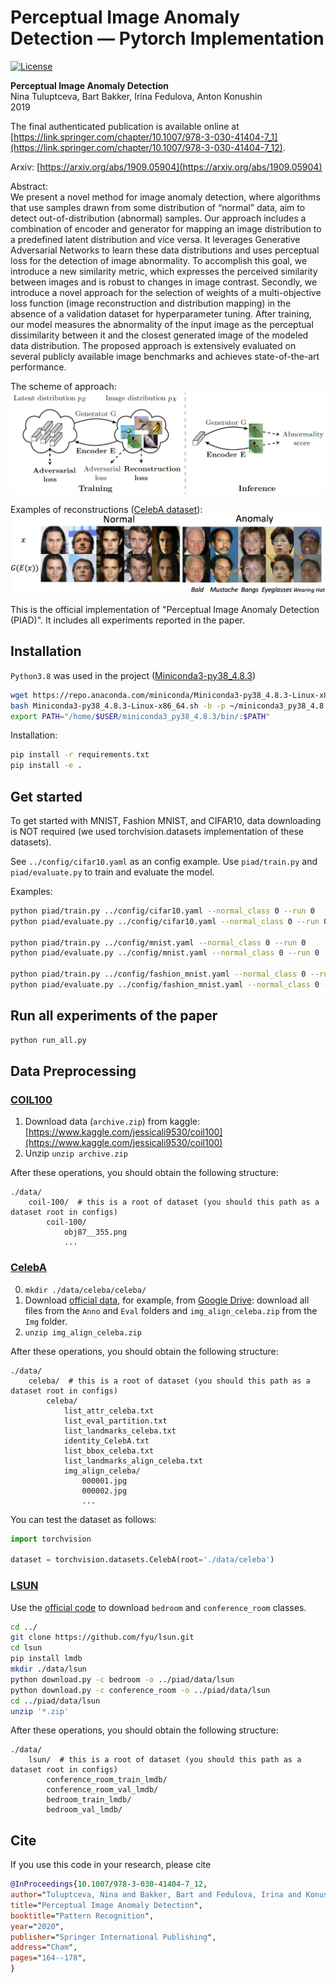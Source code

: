 # Perceptual Image Anomaly Detection — Pytorch Implementation

[![License][license-shield]][license-url]

**Perceptual Image Anomaly Detection**<br>
Nina Tuluptceva, Bart Bakker, Irina Fedulova, Anton Konushin<br>
2019<br>

The final authenticated publication is available online at [https://link.springer.com/chapter/10.1007/978-3-030-41404-7_1](https://link.springer.com/chapter/10.1007/978-3-030-41404-7_12).

Arxiv: [https://arxiv.org/abs/1909.05904](https://arxiv.org/abs/1909.05904) <br>

Abstract: <br>
We present a novel method for image anomaly detection, where algorithms that use samples drawn from some distribution of “normal” data, 
aim to detect out-of-distribution (abnormal) samples.
 Our approach includes a combination of encoder and generator for mapping an image distribution to a predefined latent distribution and vice versa. 
 It leverages Generative Adversarial Networks to learn these data distributions and uses perceptual loss for the detection of image abnormality. 
 To accomplish this goal, we introduce a new similarity metric, which expresses the perceived similarity between images and is robust to changes in image contrast. 
 Secondly, we introduce a novel approach for the selection of weights of a multi-objective loss function (image reconstruction and distribution mapping) in the absence 
 of a validation dataset for hyperparameter tuning. After training, our model measures the abnormality of the input image as the perceptual dissimilarity between it and 
 the closest generated image of the modeled data distribution. The proposed approach is extensively evaluated on several publicly available image benchmarks and achieves 
 state-of-the-art performance.

The scheme of approach: 
![](./docs/approach.png)


Examples of reconstructions ([CelebA dataset](http://mmlab.ie.cuhk.edu.hk/projects/CelebA.html)): 
![](./docs/results.png)

This is the official implementation of "Perceptual Image Anomaly Detection (PIAD)". 
It includes all experiments reported in the paper.

## Installation

`Python3.8` was used in the project ([Miniconda3-py38_4.8.3](https://docs.conda.io/en/latest/miniconda.html))
```bash 
wget https://repo.anaconda.com/miniconda/Miniconda3-py38_4.8.3-Linux-x86_64.sh
bash Miniconda3-py38_4.8.3-Linux-x86_64.sh -b -p ~/miniconda3_py38_4.8.3
export PATH="/home/$USER/miniconda3_py38_4.8.3/bin/:$PATH"
```

Installation:
```bash 
pip install -r requirements.txt
pip install -e .
```

## Get started 

To get started with MNIST, Fashion MNIST, and CIFAR10, data downloading is NOT required
(we used torchvision.datasets implementation of these datasets).

See `../config/cifar10.yaml` as an config example. Use `piad/train.py` and `piad/evaluate.py` to train and evaluate the model.

Examples:
```bash 
python piad/train.py ../config/cifar10.yaml --normal_class 0 --run 0
python piad/evaluate.py ../config/cifar10.yaml --normal_class 0 --run 0

python piad/train.py ../config/mnist.yaml --normal_class 0 --run 0
python piad/evaluate.py ../config/mnist.yaml --normal_class 0 --run 0

python piad/train.py ../config/fashion_mnist.yaml --normal_class 0 --run 0
python piad/evaluate.py ../config/fashion_mnist.yaml --normal_class 0 --run 0
```

## Run all experiments of the paper

```bash 
python run_all.py
```

## Data Preprocessing

### [COIL100](https://www.kaggle.com/jessicali9530/coil100)

1. Download data (`archive.zip`) from kaggle: [https://www.kaggle.com/jessicali9530/coil100](https://www.kaggle.com/jessicali9530/coil100)
2. Unzip `unzip archive.zip`

After these operations, you should obtain the following structure:

    ./data/
        coil-100/  # this is a root of dataset (you should this path as a dataset root in configs)
            coil-100/
                obj87__355.png
                ...

### [CelebA](http://mmlab.ie.cuhk.edu.hk/projects/CelebA.html)

0. `mkdir ./data/celeba/celeba/`
1. Download [official data](http://mmlab.ie.cuhk.edu.hk/projects/CelebA.html), 
for example, from [Google Drive](https://drive.google.com/drive/folders/0B7EVK8r0v71pWEZsZE9oNnFzTm8):
 download all files from the `Anno` and `Eval` folders and `img_align_celeba.zip` from the `Img` folder. 
2. `unzip img_align_celeba.zip`

After these operations, you should obtain the following structure:


    ./data/
        celeba/  # this is a root of dataset (you should this path as a dataset root in configs)
            celeba/      
                list_attr_celeba.txt  
                list_eval_partition.txt          
                list_landmarks_celeba.txt
                identity_CelebA.txt   
                list_bbox_celeba.txt  
                list_landmarks_align_celeba.txt
                img_align_celeba/
                    000001.jpg
                    000002.jpg
                    ...
     
You can test the dataset as follows:
```python
import torchvision

dataset = torchvision.datasets.CelebA(root='./data/celeba')
```

### [LSUN](https://www.yf.io/p/lsun)

Use the [official code](https://github.com/fyu/lsun) to download `bedroom` and `conference_room` classes. 

```bash
cd ../
git clone https://github.com/fyu/lsun.git
cd lsun
pip install lmdb
mkdir ./data/lsun
python download.py -c bedroom -o ../piad/data/lsun
python download.py -c conference_room -o ../piad/data/lsun
cd ../piad/data/lsun
unzip '*.zip'
```

After these operations, you should obtain the following structure:

    ./data/
        lsun/  # this is a root of dataset (you should this path as a dataset root in configs)
            conference_room_train_lmdb/
            conference_room_val_lmdb/
            bedroom_train_lmdb/
            bedroom_val_lmdb/    

<!-- MARKDOWN LINKS & IMAGES -->
<!-- https://www.markdownguide.org/basic-syntax/#reference-style-links -->
[license-shield]: https://img.shields.io/badge/License-Apache%202.0-blue.svg
[license-url]: https://github.com/ninatu/mood_challenge/blob/master/LICENSE

## Cite

If you use this code in your research, please cite

```bibtex
@InProceedings{10.1007/978-3-030-41404-7_12,
author="Tuluptceva, Nina and Bakker, Bart and Fedulova, Irina and Konushin, Anton",
title="Perceptual Image Anomaly Detection",
booktitle="Pattern Recognition",
year="2020",
publisher="Springer International Publishing",
address="Cham",
pages="164--178",
}
```
